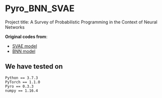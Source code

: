 # Pyro_BNN_SVAE
Project title: A Survey of Probabilistic Programming in the Context of Neural Networks

**Original codes from**:
* [SVAE model](https://github.com/pyro-ppl/pyro/tree/d128c1ac51bba400918844b20cef807df1cd345e)
* [BNN model](https://github.com/paraschopra/bayesian-neural-network-mnist/tree/249624681abce81d9a4ce52a9b293e02f7abafd5)


## We have tested on
```
Python == 3.7.3
PyTorch == 1.1.0
Pyro == 0.3.3
numpy == 1.16.4
```
